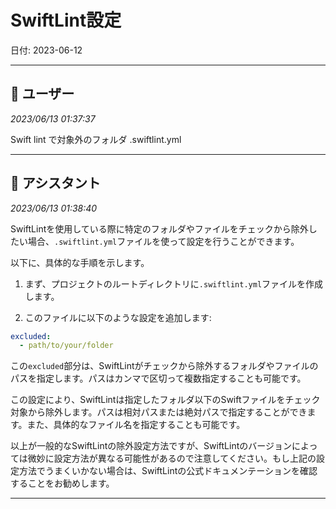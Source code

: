 # SwiftLint設定

日付: 2023-06-12

---

## 👤 ユーザー
*2023/06/13 01:37:37*

Swift lint で対象外のフォルダ .swiftlint.yml

---

## 🤖 アシスタント
*2023/06/13 01:38:40*

SwiftLintを使用している際に特定のフォルダやファイルをチェックから除外したい場合、`.swiftlint.yml`ファイルを使って設定を行うことができます。

以下に、具体的な手順を示します。

1. まず、プロジェクトのルートディレクトリに`.swiftlint.yml`ファイルを作成します。

2. このファイルに以下のような設定を追加します:

```yaml
excluded: 
  - path/to/your/folder
```
この`excluded`部分は、SwiftLintがチェックから除外するフォルダやファイルのパスを指定します。パスはカンマで区切って複数指定することも可能です。

この設定により、SwiftLintは指定したフォルダ以下のSwiftファイルをチェック対象から除外します。パスは相対パスまたは絶対パスで指定することができます。また、具体的なファイル名を指定することも可能です。

以上が一般的なSwiftLintの除外設定方法ですが、SwiftLintのバージョンによっては微妙に設定方法が異なる可能性があるので注意してください。もし上記の設定方法でうまくいかない場合は、SwiftLintの公式ドキュメンテーションを確認することをお勧めします。

---
